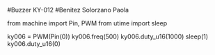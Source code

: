 #Buzzer KY-012
#Benitez Solorzano Paola

from machine import Pin, PWM
from utime import sleep

ky006 = PWM(Pin(0))
ky006.freq(500)
ky006.duty_u16(1000)
sleep(1)
ky006.duty_u16(0)





